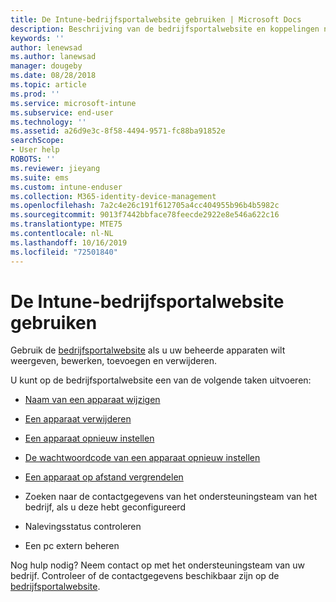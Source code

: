 ```yaml
---
title: De Intune-bedrijfsportalwebsite gebruiken | Microsoft Docs
description: Beschrijving van de bedrijfsportalwebsite en koppelingen naar de stappen voor taken die eindgebruikers op de website kunnen uitvoeren
keywords: ''
author: lenewsad
ms.author: lanewsad
manager: dougeby
ms.date: 08/28/2018
ms.topic: article
ms.prod: ''
ms.service: microsoft-intune
ms.subservice: end-user
ms.technology: ''
ms.assetid: a26d9e3c-8f58-4494-9571-fc88ba91852e
searchScope:
- User help
ROBOTS: ''
ms.reviewer: jieyang
ms.suite: ems
ms.custom: intune-enduser
ms.collection: M365-identity-device-management
ms.openlocfilehash: 7a2c4e26c191f612705a4cc404955b96b4b5982c
ms.sourcegitcommit: 9013f7442bbface78feecde2922e8e546a622c16
ms.translationtype: MTE75
ms.contentlocale: nl-NL
ms.lasthandoff: 10/16/2019
ms.locfileid: "72501840"
---
```

# <a name="using-the-intune-company-portal-website"></a>De Intune-bedrijfsportalwebsite gebruiken
Gebruik de [bedrijfsportalwebsite](https://portal.manage.microsoft.com) als u uw beheerde apparaten wilt weergeven, bewerken, toevoegen en verwijderen.

U kunt op de bedrijfsportalwebsite een van de volgende taken uitvoeren:

- [Naam van een apparaat wijzigen](rename-your-device-cpwebsite.md)

- [Een apparaat verwijderen](remove-your-device-cpwebsite.md)

- [Een apparaat opnieuw instellen](reset-erase-your-device-cpwebsite.md)

- [De wachtwoordcode van een apparaat opnieuw instellen](reset-your-passcode-cpwebsite.md)

- [Een apparaat op afstand vergrendelen](remote-lock-your-device-cpwebsite.md)

- Zoeken naar de contactgegevens van het ondersteuningsteam van het bedrijf, als u deze hebt geconfigureerd

- Nalevingsstatus controleren

- Een pc extern beheren

Nog hulp nodig? Neem contact op met het ondersteuningsteam van uw bedrijf. Controleer of de contactgegevens beschikbaar zijn op de [bedrijfsportalwebsite](https://go.microsoft.com/fwlink/?linkid=2010980).
